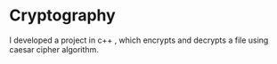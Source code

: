 # Cryptography
I developed a project in c++ , which encrypts and decrypts a file using caesar cipher algorithm.
